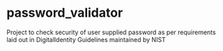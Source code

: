 # password_validator
Project to check security of user supplied password as per requirements laid out in DigitalIdentity Guidelines maintained by NIST
